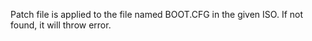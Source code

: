 Patch file is applied to the file named BOOT.CFG in the given ISO. If not found, it will throw error.